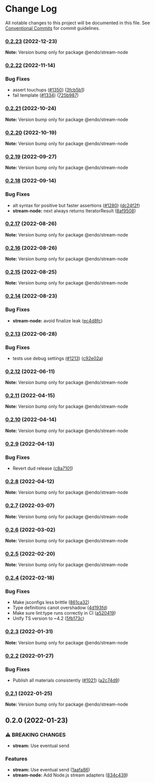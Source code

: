 # Change Log

All notable changes to this project will be documented in this file.
See [Conventional Commits](https://conventionalcommits.org) for commit guidelines.

### [0.2.23](https://github.com/endojs/endo/compare/@endo/stream-node@0.2.22...@endo/stream-node@0.2.23) (2022-12-23)

**Note:** Version bump only for package @endo/stream-node

### [0.2.22](https://github.com/endojs/endo/compare/@endo/stream-node@0.2.21...@endo/stream-node@0.2.22) (2022-11-14)

### Bug Fixes

- assert touchups ([#1350](https://github.com/endojs/endo/issues/1350)) ([3fcb5b1](https://github.com/endojs/endo/commit/3fcb5b117eccb326c6c81339ae6a293a6bcaa9d4))
- fail template ([#1334](https://github.com/endojs/endo/issues/1334)) ([725b987](https://github.com/endojs/endo/commit/725b987ffa812a070ff45fcd496cf8fd88df6963))

### [0.2.21](https://github.com/endojs/endo/compare/@endo/stream-node@0.2.20...@endo/stream-node@0.2.21) (2022-10-24)

**Note:** Version bump only for package @endo/stream-node

### [0.2.20](https://github.com/endojs/endo/compare/@endo/stream-node@0.2.19...@endo/stream-node@0.2.20) (2022-10-19)

**Note:** Version bump only for package @endo/stream-node

### [0.2.19](https://github.com/endojs/endo/compare/@endo/stream-node@0.2.18...@endo/stream-node@0.2.19) (2022-09-27)

**Note:** Version bump only for package @endo/stream-node

### [0.2.18](https://github.com/endojs/endo/compare/@endo/stream-node@0.2.17...@endo/stream-node@0.2.18) (2022-09-14)

### Bug Fixes

- alt syntax for positive but faster assertions ([#1280](https://github.com/endojs/endo/issues/1280)) ([dc24f2f](https://github.com/endojs/endo/commit/dc24f2f2c3cac7ce239a64c503493c41a2334315))
- **stream-node:** next always returns IteratorResult ([8af9508](https://github.com/endojs/endo/commit/8af95089897465c4ffbc75045e31aec6fd60cd97))

### [0.2.17](https://github.com/endojs/endo/compare/@endo/stream-node@0.2.16...@endo/stream-node@0.2.17) (2022-08-26)

**Note:** Version bump only for package @endo/stream-node

### [0.2.16](https://github.com/endojs/endo/compare/@endo/stream-node@0.2.15...@endo/stream-node@0.2.16) (2022-08-26)

**Note:** Version bump only for package @endo/stream-node

### [0.2.15](https://github.com/endojs/endo/compare/@endo/stream-node@0.2.14...@endo/stream-node@0.2.15) (2022-08-25)

**Note:** Version bump only for package @endo/stream-node

### [0.2.14](https://github.com/endojs/endo/compare/@endo/stream-node@0.2.13...@endo/stream-node@0.2.14) (2022-08-23)

### Bug Fixes

- **stream-node:** avoid finalize leak ([ec4d8fc](https://github.com/endojs/endo/commit/ec4d8fc933e691fa6c80d43a0ac859f4db1113d7))

### [0.2.13](https://github.com/endojs/endo/compare/@endo/stream-node@0.2.12...@endo/stream-node@0.2.13) (2022-06-28)

### Bug Fixes

- tests use debug settings ([#1213](https://github.com/endojs/endo/issues/1213)) ([c92e02a](https://github.com/endojs/endo/commit/c92e02aa70c2687abdf4c8fd8dd661e221c0e9fe))

### [0.2.12](https://github.com/endojs/endo/compare/@endo/stream-node@0.2.11...@endo/stream-node@0.2.12) (2022-06-11)

**Note:** Version bump only for package @endo/stream-node

### [0.2.11](https://github.com/endojs/endo/compare/@endo/stream-node@0.2.10...@endo/stream-node@0.2.11) (2022-04-15)

**Note:** Version bump only for package @endo/stream-node

### [0.2.10](https://github.com/endojs/endo/compare/@endo/stream-node@0.2.9...@endo/stream-node@0.2.10) (2022-04-14)

**Note:** Version bump only for package @endo/stream-node

### [0.2.9](https://github.com/endojs/endo/compare/@endo/stream-node@0.2.8...@endo/stream-node@0.2.9) (2022-04-13)

### Bug Fixes

- Revert dud release ([c8a7101](https://github.com/endojs/endo/commit/c8a71017d8d7af10a97909c9da9c5c7e59aed939))

### [0.2.8](https://github.com/endojs/endo/compare/@endo/stream-node@0.2.7...@endo/stream-node@0.2.8) (2022-04-12)

**Note:** Version bump only for package @endo/stream-node

### [0.2.7](https://github.com/endojs/endo/compare/@endo/stream-node@0.2.6...@endo/stream-node@0.2.7) (2022-03-07)

**Note:** Version bump only for package @endo/stream-node

### [0.2.6](https://github.com/endojs/endo/compare/@endo/stream-node@0.2.5...@endo/stream-node@0.2.6) (2022-03-02)

**Note:** Version bump only for package @endo/stream-node

### [0.2.5](https://github.com/endojs/endo/compare/@endo/stream-node@0.2.4...@endo/stream-node@0.2.5) (2022-02-20)

**Note:** Version bump only for package @endo/stream-node

### [0.2.4](https://github.com/endojs/endo/compare/@endo/stream-node@0.2.3...@endo/stream-node@0.2.4) (2022-02-18)

### Bug Fixes

- Make jsconfigs less brittle ([861ca32](https://github.com/endojs/endo/commit/861ca32a72f0a48410fd93b1cbaaad9139590659))
- Type definitions canot overshadow ([4d193fd](https://github.com/endojs/endo/commit/4d193fd3387dadd6f55fd51ad872f10878ef46f9))
- Make sure lint:type runs correctly in CI ([a520419](https://github.com/endojs/endo/commit/a52041931e72cb7b7e3e21dde39c099cc9f262b0))
- Unify TS version to ~4.2 ([5fb173c](https://github.com/endojs/endo/commit/5fb173c05c9427dca5adfe66298c004780e8b86c))

### [0.2.3](https://github.com/endojs/endo/compare/@endo/stream-node@0.2.2...@endo/stream-node@0.2.3) (2022-01-31)

**Note:** Version bump only for package @endo/stream-node

### [0.2.2](https://github.com/endojs/endo/compare/@endo/stream-node@0.2.1...@endo/stream-node@0.2.2) (2022-01-27)

### Bug Fixes

- Publish all materials consistently ([#1021](https://github.com/endojs/endo/issues/1021)) ([a2c74d9](https://github.com/endojs/endo/commit/a2c74d9de68a325761d62e1b2187a117ef884571))

### [0.2.1](https://github.com/endojs/endo/compare/@endo/stream-node@0.2.0...@endo/stream-node@0.2.1) (2022-01-25)

**Note:** Version bump only for package @endo/stream-node

## 0.2.0 (2022-01-23)

### ⚠ BREAKING CHANGES

- **stream:** Use eventual send

### Features

- **stream:** Use eventual send ([1aafa86](https://github.com/endojs/endo/commit/1aafa86e7de1f0e05e3b2a065a8d06a4c7f2add1))
- **stream-node:** Add Node.js stream adapters ([834c439](https://github.com/endojs/endo/commit/834c43915e5e80b1c96c2642e4cf01398fd9441d))
